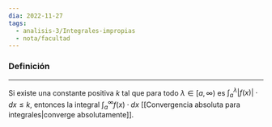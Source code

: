 ```yaml
---
dia: 2022-11-27
tags:
  - analisis-3/Integrales-impropias
  - nota/facultad
---
```

### Definición
---
Si existe una constante positiva $k$ tal que para todo $\lambda \in [a, \infty)$ es $\int_a^\lambda |f(x)| \cdot dx \le k$, entonces la integral $\int_a^\infty f(x) \cdot dx$ [[Convergencia absoluta para integrales|converge absolutamente]].